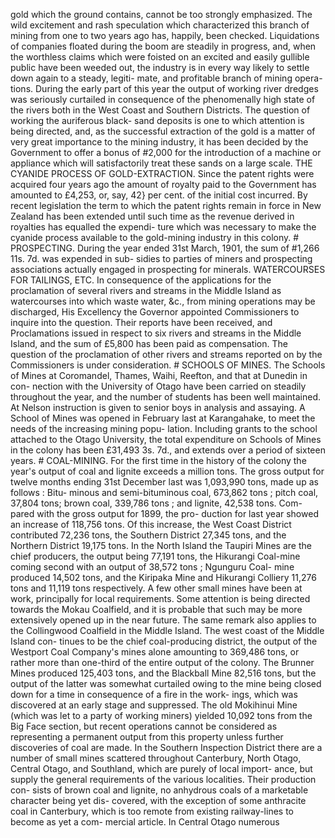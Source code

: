 gold which the ground contains, cannot be too strongly emphasized. The wild excitement and rash speculation which characterized this branch of mining from one to two years ago has, happily, been checked. Liquidations of companies floated during the boom are steadily in progress, and, when the worthless claims which were foisted on an excited and easily gullible public have been weeded out, the industry is in every way likely to settle down again to a steady, legiti- mate, and profitable branch of mining opera- tions. During the early part of this year the output of working river dredges was seriously curtailed in consequence of the phenomenally high state of the rivers both in the West Coast and Southern Districts. The question of working the auriferous black- sand deposits is one to which attention is being directed, and, as the successful extraction of the gold is a matter of very great importance to the mining industry, it has been decided by the Government to offer a bonus of #2,000 for the introduction of a machine or appliance which will satisfactorily treat these sands on a large scale. THE CYANIDE PROCESS OF GOLD-EXTRACTION. Since the patent rights were acquired four years ago the amount of royalty paid to the Government has amounted to £4,253, or, say, 42} per cent. of the initial cost incurred. By recent legislation the term to which the patent rights remain in force in New Zealand has been extended until such time as the revenue derived in royalties has equalled the expendi- ture which was necessary to make the cyanide process available to the gold-mining industry in this colony. # PROSPECTING. During the year ended 31st March, 1901, the sum of #1,266 11s. 7d. was expended in sub- sidies to parties of miners and prospecting associations actually engaged in prospecting for minerals. WATERCOURSES FOR TAILINGS, ETC. In consequence of the applications for the proclamation of several rivers and streams in the Middle Island as watercourses into which waste water, &c., from mining operations may be discharged, His Excellency the Governor appointed Commissioners to inquire into the question. Their reports have been received, and Proclamations issued in respect to six rivers and streams in the Middle Island, and the sum of £5,800 has been paid as compensation. The question of the proclamation of other rivers and streams reported on by the Commissioners is under consideration. # SCHOOLS OF MINES. The Schools of Mines at Coromandel, Thames, Waihi, Reefton, and that at Dunedin in con- nection with the University of Otago have been carried on steadily throughout the year, and the number of students has been well maintained. At Nelson instruction is given to senior boys in analysis and assaying. A School of Mines was opened in February last at Karangahake, to meet the needs of the increasing mining popu- lation. Including grants to the school attached to the Otago University, the total expenditure on Schools of Mines in the colony has been £31,493 3s. 7d., and extends over a period of sixteen years. # COAL-MINING. For the first time in the history of the colony the year's output of coal and lignite exceeds a million tons. The gross output for twelve months ending 31st December last was 1,093,990 tons, made up as follows : Bitu- minous and semi-bituminous coal, 673,862 tons ; pitch coal, 37,804 tons; brown coal, 339,786 tons ; and lignite, 42,538 tons. Com- pared with the gross output for 1899, the pro- duction for last year showed an increase of 118,756 tons. Of this increase, the West Coast District contributed 72,236 tons, the Southern District 27,345 tons, and the Northern District 19,175 tons. In the North Island the Taupiri Mines are the chief producers, the output being 77,191 tons, the Hikurangi Coal-mine coming second with an output of 38,572 tons ; Ngunguru Coal- mine produced 14,502 tons, and the Kiripaka Mine and Hikurangi Colliery 11,276 tons and 11,119 tons respectively. A few other small mines have been at work, principally for local requirements. Some attention is being directed towards the Mokau Coalfield, and it is probable that such may be more extensively opened up in the near future. The same remark also applies to the Collingwood Coalfield in the Middle Island. The west coast of the Middle Island con- tinues to be the chief coal-producing district, the output of the Westport Coal Company's mines alone amounting to 369,486 tons, or rather more than one-third of the entire output of the colony. The Brunner Mines produced 125,403 tons, and the Blackball Mine 82,516 tons, but the output of the latter was somewhat curtailed owing to the mine being closed down for a time in consequence of a fire in the work- ings, which was discovered at an early stage and suppressed. The old Mokihinui Mine (which was let to a party of working miners) yielded 10,092 tons from the Big Face section, but recent operations cannot be considered as representing a permanent output from this property unless further discoveries of coal are made. In the Southern Inspection District there are a number of small mines scattered throughout Canterbury, North Otago, Central Otago, and Southland, which are purely of local import- ance, but supply the general requirements of the various localities. Their production con- sists of brown coal and lignite, no anhydrous coals of a marketable character being yet dis- covered, with the exception of some anthracite coal in Canterbury, which is too remote from existing railway-lines to become as yet a com- mercial article. In Central Otago numerous 